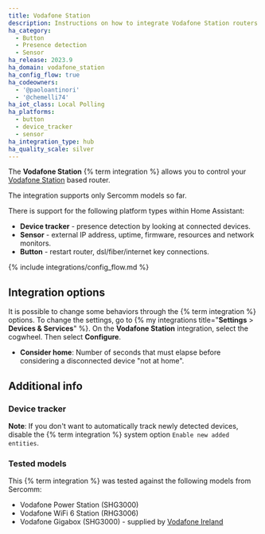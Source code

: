 ```yaml
---
title: Vodafone Station
description: Instructions on how to integrate Vodafone Station routers into Home Assistant.
ha_category:
  - Button
  - Presence detection
  - Sensor
ha_release: 2023.9
ha_domain: vodafone_station
ha_config_flow: true
ha_codeowners:
  - '@paoloantinori'
  - '@chemelli74'
ha_iot_class: Local Polling
ha_platforms:
  - button
  - device_tracker
  - sensor
ha_integration_type: hub
ha_quality_scale: silver
---
```


The **Vodafone Station** {% term integration %} allows you to control your [Vodafone Station](https://www.vodafone.it/privati/area-supporto/assistenza-dispositivi/vodafone-station.html) based router.

<div class="note">
The integration supports only Sercomm models so far.
</div>

There is support for the following platform types within Home Assistant:

- **Device tracker** - presence detection by looking at connected devices.
- **Sensor** - external IP address, uptime, firmware, resources and network monitors.
- **Button** - restart router, dsl/fiber/internet key connections.

{% include integrations/config_flow.md %}

## Integration options

It is possible to change some behaviors through the {% term integration %} options.
To change the settings, go to {% my integrations title="**Settings** > **Devices & Services**" %}. On the **Vodafone Station** integration, select the cogwheel. Then select **Configure**.

- **Consider home**: Number of seconds that must elapse before considering a disconnected device "not at home".

## Additional info

### Device tracker

**Note**: If you don't want to automatically track newly detected devices, disable the {% term integration %} system option `Enable new added entities`.

### Tested models

This {% term integration %} was tested against the following models from Sercomm:

- Vodafone Power Station (SHG3000)
- Vodafone WiFi 6 Station (RHG3006)
- Vodafone Gigabox (SHG3000) - supplied by [Vodafone Ireland](https://deviceguides.vodafone.ie/vodafone/gigabox-windows-10/)
